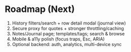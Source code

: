 # Roadmap (Next)

1) History filters/search + row detail modal (journal view)
2) Secure proxy for quotes + stronger throttling/caching
3) Notes/Journal page; templates/tags; search & browse
4) Mobile & a11y polish (focus traps, Esc, ARIA)
5) Optional backend: auth, analytics, multi-device sync
